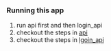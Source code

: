 ### Running this app
1. run api first and then login_api
2. checkout the steps in [api](api/Readme.md) 
2. checkout the steps in [lgoin_api](login_api/Readme.md) 
